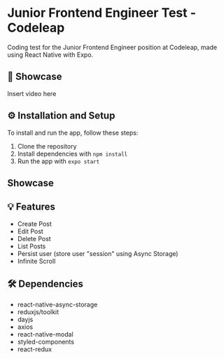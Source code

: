 # Junior Frontend Engineer Test - Codeleap

Coding test for the Junior Frontend Engineer position at Codeleap, made using React Native with Expo.

## 📱 Showcase

Insert video here

## ⚙️ Installation and Setup

To install and run the app, follow these steps:

1. Clone the repository
2. Install dependencies with `npm install`
3. Run the app with `expo start`

## Showcase

## 💡 Features

- Create Post
- Edit Post
- Delete Post
- List Posts
- Persist user (store user "session" using Async Storage)
- Infinite Scroll

## 🛠️ Dependencies

- react-native-async-storage
- reduxjs/toolkit
- dayjs
- axios
- react-native-modal
- styled-components
- react-redux
